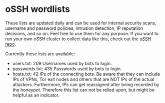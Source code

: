 # oSSH wordlists
These lists are updated daily and can be used for internal security scans, username and password policies, intrusion detection, IP reputation decisions, and so on. Feel free to use them for any purpose. If you want to run your own oSSH cluster to collect data like this, check out the [oSSH repo](https://github.com/toxyl/ossh).  

Currently these lists are available:  
- users.txt: 209                                                                                                                                                                                                                                                                                                                                                                                                                                                                                                                                                                                                      Usernames used by bots to login. 
- passwords.txt: 435                                                                                                                                                                                                                                                                                                                                                                                                                                                                                                                                                                                                      Passwords used by bots to login. 
- hosts.txt: 42                                                                                                                                                                                                                                                                                                                                                                                                                                                                                                                                                                                                      IPs of the connecting bots. Be aware that they can include IPs of VPNs, Tor exit nodes and others that are NOT IPs of the actual attackers. Furthermore, IPs can get reassigned after being recorded by the honeypot. Therefore this list can not be relied upon, but might be helpful as an indicator.
